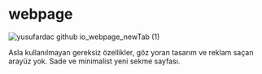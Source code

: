 # webpage

![yusufardac github io_webpage_newTab (1)](https://github.com/user-attachments/assets/3811932a-b3cb-40b1-a16b-1dd5f28b0151)

Asla kullanılmayan gereksiz özellikler, göz yoran tasarım ve reklam saçan arayüz yok.
Sade ve minimalist yeni sekme sayfası.
